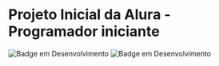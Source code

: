 # Projeto Inicial da Alura - Programador iniciante

![Badge em Desenvolvimento](https://img.shields.io/badge/logo-javascript-blue?logo=javascript)
![Badge em Desenvolvimento](http://img.shields.io/static/v1?label=STATUS&message=%20FINALIZADO&color=GREEN&style=for-the-badge)
